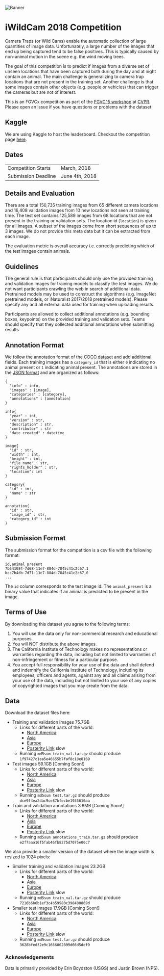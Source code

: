 ![Banner](https://rawgit.com/visipedia/iwildcam_comp/master/assets/iwildcam3.jpg)

# iWildCam 2018 Competition
Camera Traps (or Wild Cams) enable the automatic collection of large quantities of image data. Unfortunately, a large number of the images that end up being captured tend to be false positives. This is typically caused by non-animal motion in the scene e.g. the wind moving trees. 

The goal of this competition is to predict if images from a diverse set of unseen locations that have been captured both during the day and at night contain an animal. The main challenge is generalizing to camera trap locations that are not present in the training set. Another challenge is that some images contain other objects (e.g. people or vehicles) that can trigger the cameras but are not of interest. 

This is an FGVCx competition as part of the [FGVC^5 workshop](https://sites.google.com/view/fgvc5/home) at [CVPR](http://cvpr2018.thecvf.com/). Please open an issue if you have questions or problems with the dataset.


## Kaggle
We are using Kaggle to host the leaderboard. Checkout the competition page [here](https://www.kaggle.com/c/iwildcam2018).


## Dates
|||
|------|---------------|
Competition Starts |March, 2018|
Submission Deadline|June 4th, 2018|


## Details and Evaluation

There are a total 150,735 training images from 65 different camera locations and 16,408 validation images from 10 new locations not seen at training time. The test set contains 125,589 images from 68 locations that are not present in the training or validation sets. The location id (`location`) is given for all images. A subset of the images come from short sequences of up to 3 images. We do not provide this meta data but it can be extracted from each image.

The evaluation metric is overall accuracy i.e. correctly predicting which of the test images contain animals.


## Guidelines

The general rule is that participants should only use the provided training and validation images for training models to classify the test images. We do not want participants crawling the web in search of additional data. Pretrained models may be used to construct the algorithms (e.g. ImageNet pretrained models, or iNaturalist 2017/2018 pretrained models). Please specify any and all external data used for training when uploading results.

Participants are allowed to collect additional annotations (e.g. bounding boxes, keypoints) on the provided training and validation sets. Teams should specify that they collected additional annotations when submitting results.


## Annotation Format
We follow the annotation format of the [COCO dataset](http://mscoco.org/dataset/#download) and add additional fields. Each training images has a `category_id` that is either `0` indicating no animal present or `1` indicating animal present. The annotations are stored in the [JSON format](http://www.json.org/) and are organized as follows:
```
{
  "info" : info,
  "images" : [image],
  "categories" : [category],
  "annotations" : [annotation]
}

info{
  "year" : int,
  "version" : str,
  "description" : str,
  "contributor" : str
  "date_created" : datetime
}

image{
  "id" : str,
  "width" : int,
  "height" : int,
  "file_name" : str,
  "rights_holder" : str,
  "location": int
}

category{
  "id" : int,
  "name" : str
}

annotation{
  "id" : str,
  "image_id" : str,
  "category_id" : int
}
```

## Submission Format

The submission format for the competition is a csv file with the following format:
```
id,animal_present
7b641084-7d68-11e7-884d-7845c41c2c67,1
bcc7b4db-7d71-11e7-884d-7845c41c2c67,0
...
```
The `id` column corresponds to the test image id. The `animal_present` is a binary value that indicates if an animal is predicted to be present in the image.


## Terms of Use

By downloading this dataset you agree to the following terms:

1. You will use the data only for non-commercial research and educational purposes.
2. You will NOT distribute the above images.
3. The California Institute of Technology makes no representations or warranties regarding the data, including but not limited to warranties of non-infringement or fitness for a particular purpose.
4. You accept full responsibility for your use of the data and shall defend and indemnify the California Institute of Technology, including its employees, officers and agents, against any and all claims arising from your use of the data, including but not limited to your use of any copies of copyrighted images that you may create from the data.


## Data

Download the dataset files here:
  * Training and validation images 75.7GB
      * Links for different parts of the world:
        * [North America](https://storage.googleapis.com/iwildcam_2018_us/train_val.tar.gz)
        * [Asia](https://storage.googleapis.com/iwildcam_2018_asia/train_val.tar.gz)
        * [Europe](https://storage.googleapis.com/iwildcam_2018_eu/train_val.tar.gz)
        * [Posterity Link](http://www.vision.caltech.edu/~sbeery/datasets/iwildcam18/train_val.tar.gz) slow
      * Running `md5sum train_val.tar.gz` should produce `1f97427c1ea5e46655b7faf8c18e8169`
  * Test images 59.1GB [Coming Soon!]
     * Links for different parts of the world:
        * [North America](https://storage.googleapis.com/iwildcam_2018_us/test.tar.gz)
        * [Asia](https://storage.googleapis.com/iwildcam_2018_asia/test.tar.gz)
        * [Europe](https://storage.googleapis.com/iwildcam_2018_eu/test.tar.gz)
        * [Posterity Link](http://www.vision.caltech.edu/~sbeery/datasets/iwildcam18/test.tar.gz) slow
    * Running `md5sum test.tar.gz` should produce `dce9f4ea2dac9ce87bfecbe1935610aa`
  * Train and validation annotations 3.8MB [Coming Soon!]
     * Links for different parts of the world:
        * [North America](https://storage.googleapis.com/iwildcam_2018_us/annotations_train.tar.gz)
        * [Asia](https://storage.googleapis.com/iwildcam_2018_asia/annotations_train.tar.gz)
        * [Europe](https://storage.googleapis.com/iwildcam_2018_eu/annotations_train.tar.gz)
        * [Posterity Link](http://www.vision.caltech.edu/~sbeery/datasets/iwildcam18/annotations_train.tar.gz) slow
    * Running `md5sum annotations_train.tar.gz` should produce `e2f7aaa16f5fab46fb8275d7075e06c7`

We also provide a smaller version of the dataset where the image width is resized to 1024 pixels:
  * Smaller training and validation images 23.2GB
      * Links for different parts of the world:
        * [North America](https://storage.googleapis.com/iwildcam_2018_us/train_val_sm.tar.gz)
        * [Asia](https://storage.googleapis.com/iwildcam_2018_asia/train_val_sm.tar.gz)
        * [Europe](https://storage.googleapis.com/iwildcam_2018_eu/train_val_sm.tar.gz)
        * [Posterity Link](http://www.vision.caltech.edu/~sbeery/datasets/iwildcam18/train_val_sm.tar.gz) slow
      * Running `md5sum train_val.tar.gz` should produce `7216b6b6b1ef3c4b59980c398400869d`
  * Smaller test images 17.9GB [Coming Soon!]
     * Links for different parts of the world:
        * [North America](https://storage.googleapis.com/iwildcam_2018_us/test_sm.tar.gz)
        * [Asia](https://storage.googleapis.com/iwildcam_2018_asia/test_sm.tar.gz)
        * [Europe](https://storage.googleapis.com/iwildcam_2018_eu/test_sm.tar.gz)
        * [Posterity Link](http://www.vision.caltech.edu/~sbeery/datasets/iwildcam18/test_sm.tar.gz) slow
    * Running `md5sum test.tar.gz` should produce `3628bfed32e9c1666002899d66d5def9`
    

### Acknowledgements

Data is primarily provided by Erin Boydston (USGS) and Justin Brown (NPS).

